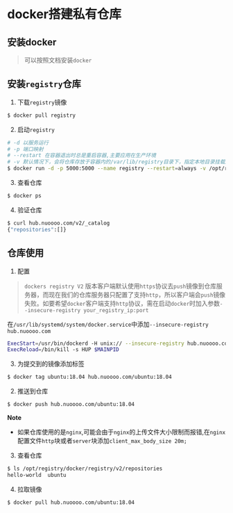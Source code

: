 # docker搭建私有仓库

## 安装docker
> 可以按照文档安装`docker`

## 安装`registry`仓库

1. 下载`registry`镜像
```bash
$ docker pull registry
```

2. 启动`registry`
```bash
# -d 以服务运行
# -p 端口映射
# --restart 在容器退出时总是重启容器,主要应用在生产环境
# -v 默认情况下，会将仓库存放于容器内的/var/lib/registry目录下，指定本地目录挂载到容器
$ docker run -d -p 5000:5000 --name registry --restart=always -v /opt/registry:/var/lib/registry registry:latest
```

3. 查看仓库
```bash
$ docker ps
```

4. 验证仓库
```bash
$ curl hub.nuoooo.com/v2/_catalog
{"repositories":[]}
```

## 仓库使用

1. 配置
> `dockers registry V2` 版本客户端默认使用`https`协议去`push`镜像到仓库服务器，而现在我们的仓库服务器只配置了支持`http`，所以客户端会`push`镜像失败。如要希望`docker`客户端支持`http`协议，需在启动`docker`时加入参数`--insecure-registry your_registry_ip:port `

在`/usr/lib/systemd/system/docker.service`中添加`--insecure-registry hub.nuoooo.com`
```bash
ExecStart=/usr/bin/dockerd -H unix:// --insecure-registry hub.nuoooo.com
ExecReload=/bin/kill -s HUP $MAINPID
```

3. 为提交到的镜像添加标签
```bash
$ docker tag ubuntu:18.04 hub.nuoooo.com/ubuntu:18.04
```
2. 推送到仓库
```bash
$ docker push hub.nuoooo.com/ubuntu:18.04
```
**Note**   
- 如果仓库使用的是`nginx`,可能会由于`nginx`的上传文件大小限制而报错,在`nginx`配置文件`http`块或者`server`块添加`client_max_body_size 20m;`

3. 查看仓库
```bash
$ ls /opt/registry/docker/registry/v2/repositories
hello-world  ubuntu
```
4. 拉取镜像
```bash
$ docker pull hub.nuoooo.com/ubuntu:18.04
```